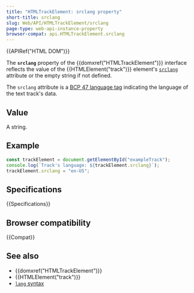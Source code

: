 ```yaml
---
title: "HTMLTrackElement: srclang property"
short-title: srclang
slug: Web/API/HTMLTrackElement/srclang
page-type: web-api-instance-property
browser-compat: api.HTMLTrackElement.srclang
---
```


{{APIRef("HTML DOM")}}

The **`srclang`** property of the {{domxref("HTMLTrackElement")}} interface reflects the value of
the {{HTMLElement("track")}} element's [`srclang`](/en-US/docs/Web/HTML/Reference/Elements/track#srclang) attribute or the empty string if not defined.

The `srclang` attribute is a [BCP 47 language tag](/en-US/docs/Web/HTML/Reference/Global_attributes/lang#language_tag_syntax)
indicating the language of the text track's data.

## Value

A string.

## Example

```js
const trackElement = document.getElementById("exampleTrack");
console.log(`Track's language: ${trackElement.srclang}`);
trackElement.srclang = "en-US";
```

## Specifications

{{Specifications}}

## Browser compatibility

{{Compat}}

## See also

- {{domxref("HTMLTrackElement")}}
- {{HTMLElement("track")}}
- [`lang` syntax](/en-US/docs/Web/HTML/Reference/Global_attributes/lang#language_tag_syntax)
